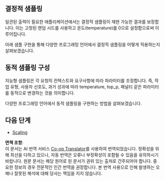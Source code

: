 <!--
CO_OP_TRANSLATOR_METADATA:
{
  "original_hash": "b0de03f7a3ff0204d8356bc61325c459",
  "translation_date": "2025-06-02T20:01:41+00:00",
  "source_file": "05-AdvancedTopics/mcp-sampling/README.md",
  "language_code": "ko"
}
-->
## 결정적 샘플링

일관된 출력이 필요한 애플리케이션에서는 결정적 샘플링이 재현 가능한 결과를 보장합니다. 이는 고정된 랜덤 시드를 사용하고 온도(temperature)를 0으로 설정함으로써 이루어집니다.

아래 샘플 구현을 통해 다양한 프로그래밍 언어에서 결정적 샘플링을 어떻게 적용하는지 살펴보겠습니다.

## 동적 샘플링 구성

지능형 샘플링은 각 요청의 컨텍스트와 요구사항에 따라 파라미터를 조정합니다. 즉, 작업 유형, 사용자 선호도, 과거 성과에 따라 temperature, top_p, 패널티 같은 파라미터를 동적으로 변경하는 것을 의미합니다.

다양한 프로그래밍 언어에서 동적 샘플링을 구현하는 방법을 살펴보겠습니다.

## 다음 단계

- [Scaling](../mcp-scaling/README.md)

**면책 조항**:  
이 문서는 AI 번역 서비스 [Co-op Translator](https://github.com/Azure/co-op-translator)를 사용하여 번역되었습니다. 정확성을 위해 최선을 다하고 있으나, 자동 번역은 오류나 부정확성이 포함될 수 있음을 유의하시기 바랍니다. 원문 문서는 해당 원어로 된 문서가 권위 있는 출처로 간주되어야 합니다. 중요한 정보의 경우 전문적인 인간 번역을 권장합니다. 본 번역 사용으로 인해 발생하는 오해나 잘못된 해석에 대해 당사는 책임을 지지 않습니다.